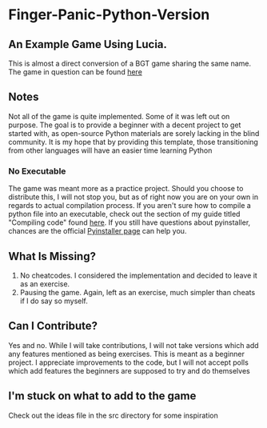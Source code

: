 # Finger-Panic-Python-Version
## An Example Game Using Lucia.
This is almost a direct conversion of a BGT game sharing the same name.
The game in question can be found [here](https://github.com/stas-prze/masonopensrc/tree/master/finger%20panic%202.0/src)
## Notes
Not all of the game is quite implemented. Some of it was left out on purpose. The goal is to provide a beginner with a decent project to get started with, as open-source Python materials are sorely lacking in the blind community. It is my hope that by providing this template, those transitioning from other languages will have an easier time learning Python
### No Executable
The game was meant more as a practice project. Should you choose to distribute this, I will not stop you, but as of right now you are on your own in regards to actual compilation process. If you aren't sure how to compile a python file into an executable, check out the section of my guide titled "Compiling code" found [here](https://forum.audiogames.net/topic/30141/python-guide-part-3-menus-timers-and-more/). If you still have questions about pyinstaller, chances are the official [Pyinstaller page](http://www.pyinstaller.org/) can help you.
## What Is Missing?
1. No cheatcodes. I considered the implementation and decided to leave it as an exercise.
2. Pausing the game. Again, left as an exercise, much simpler than cheats if I do say so myself.
## Can I Contribute?
Yes and no. While I will take contributions, I will not take versions which add any features mentioned as being exercises. This is meant as a beginner project. I appreciate improvements to the code, but I will not accept polls which add features the beginners are supposed to try and do themselves
## I'm stuck on what to add to the game
Check out the ideas file in the src directory for some inspiration
